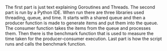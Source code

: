 The first part is just text explaining Goroutines and Threads. The second part is run by a Python IDE. When run
there are three libraries used threading, queue, and time. It starts with a shared queue and then a producer function
is made to generate items and put them into the queue. The consumer function takes the items from the queue and
processes them. Then there is the benchmark function that is used to measure the time taken for the producer-consumer
execution. Last part is how the script runs and calls the benchmark function.
